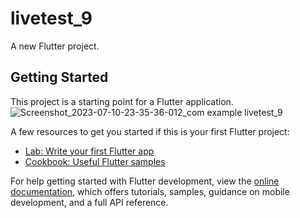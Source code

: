# livetest_9

A new Flutter project.

## Getting Started

This project is a starting point for a Flutter application.
![Screenshot_2023-07-10-23-35-36-012_com example livetest_9](https://github.com/Mehrabulislam/livetest_9.2/assets/135839216/869026c4-e069-4ad5-bb6e-ce734820b131)

A few resources to get you started if this is your first Flutter project:

- [Lab: Write your first Flutter app](https://docs.flutter.dev/get-started/codelab)
- [Cookbook: Useful Flutter samples](https://docs.flutter.dev/cookbook)

For help getting started with Flutter development, view the
[online documentation](https://docs.flutter.dev/), which offers tutorials,
samples, guidance on mobile development, and a full API reference.
